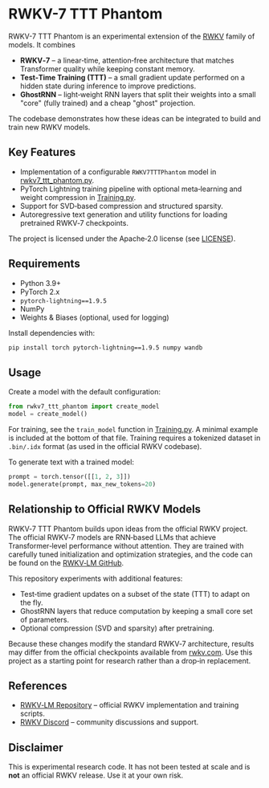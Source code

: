 # RWKV-7 TTT Phantom

RWKV-7 TTT Phantom is an experimental extension of the [RWKV](https://github.com/BlinkDL/RWKV-LM) family of models. It combines

* **RWKV‑7** – a linear‑time, attention‑free architecture that matches Transformer quality while keeping constant memory.
* **Test‑Time Training (TTT)** – a small gradient update performed on a hidden state during inference to improve predictions.
* **GhostRNN** – light‑weight RNN layers that split their weights into a small "core" (fully trained) and a cheap "ghost" projection.

The codebase demonstrates how these ideas can be integrated to build and train new RWKV models.

## Key Features

- Implementation of a configurable `RWKV7TTTPhantom` model in [rwkv7_ttt_phantom.py](rwkv7_ttt_phantom.py).
- PyTorch Lightning training pipeline with optional meta‑learning and weight compression in [Training.py](Training.py).
- Support for SVD‑based compression and structured sparsity.
- Autoregressive text generation and utility functions for loading pretrained RWKV‑7 checkpoints.

The project is licensed under the Apache‑2.0 license (see [LICENSE](LICENSE)).

## Requirements

- Python 3.9+
- PyTorch 2.x
- `pytorch-lightning==1.9.5`
- NumPy
- Weights & Biases (optional, used for logging)

Install dependencies with:

```bash
pip install torch pytorch-lightning==1.9.5 numpy wandb
```

## Usage

Create a model with the default configuration:

```python
from rwkv7_ttt_phantom import create_model
model = create_model()
```

For training, see the `train_model` function in [Training.py](Training.py). A minimal example is included at the bottom of that file. Training requires a tokenized dataset in `.bin/.idx` format (as used in the official RWKV codebase).

To generate text with a trained model:

```python
prompt = torch.tensor([[1, 2, 3]])
model.generate(prompt, max_new_tokens=20)
```

## Relationship to Official RWKV Models

RWKV‑7 TTT Phantom builds upon ideas from the official RWKV project. The official RWKV‑7 models are RNN‑based LLMs that achieve Transformer‑level performance without attention. They are trained with carefully tuned initialization and optimization strategies, and the code can be found on the [RWKV‑LM GitHub](https://github.com/BlinkDL/RWKV-LM).

This repository experiments with additional features:

- Test‑time gradient updates on a subset of the state (TTT) to adapt on the fly.
- GhostRNN layers that reduce computation by keeping a small core set of parameters.
- Optional compression (SVD and sparsity) after pretraining.

Because these changes modify the standard RWKV‑7 architecture, results may differ from the official checkpoints available from [rwkv.com](https://www.rwkv.com/). Use this project as a starting point for research rather than a drop‑in replacement.

## References

- [RWKV‑LM Repository](https://github.com/BlinkDL/RWKV-LM) – official RWKV implementation and training scripts.
- [RWKV Discord](https://discord.gg/bDSBUMeFpc) – community discussions and support.

## Disclaimer

This is experimental research code. It has not been tested at scale and is **not** an official RWKV release. Use it at your own risk.

